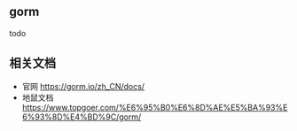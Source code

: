 ## gorm



todo

## 相关文档

- 官网 https://gorm.io/zh_CN/docs/
- 地鼠文档 https://www.topgoer.com/%E6%95%B0%E6%8D%AE%E5%BA%93%E6%93%8D%E4%BD%9C/gorm/

  